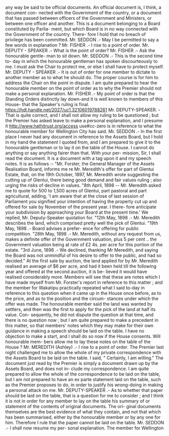 any way be said to be official documents. An official document is, I think, a document con- nected with the Government of the country, or a document that has passed between officers of the Government and Ministers, or between one officer and another. This is a document belonging to a Board constituted by Parlia- ment, but which Board is in no way connected with the Government of the country. There- fore I hold that no breach of privilege has been committed. Mr. SEDDON .- May I be permitted to say a few words in explanation ? Mr. FISHER .- I rise to a point of order. Mr. DEPUTY - SPEAKER .- What is the point of order? Mr. FISHER .- Ask the honourable gentle- man to sit down. Mr. SEDDON .- This is the second time to- day in which the honourable gentleman has spoken discourteously to me. I must ask the Chair to protect me, or else I shall have to protect myself. Mr. DEPUTY - SPEAKER .- It is out of order for one member to dictate to another member as to what he should do. The proper course is for him to address the Chair on the point in dispute. I am quite prepared to hear the honourable member on the point of order as to why the Premier should not make a personal explanation. Mr. FISHER .- My point of order is that the Standing Orders distinctly lay down-and it is well known to members of this House- that the Speaker's ruling is final. https://hdl.handle.net/2027/uc1.32106019788261 Mr. DEPUTY-SPEAKER. - That is quite correct, and I shall not allow my ruling to be questioned ; but the Premier has asked leave to make a personal explanation, and I presume it http://www.hathitrust.org/access use#cc-zero is in reference to what the honourable member for Wellington City has said. Mr. SEDDON .- In the first place I never had any document in reference to the Assets Board, but I hold in my hand the statement I quoted from, and I am prepared to give it to the honourable gentleman or to lay it on the table of the House. I cannot do anything or say anything fairer than that. With your per- mission, Sir, I shall read the document. It is a document with a tag upon it and my speech notes. It is as follows :- "Mr. Forster, the General Manager of the Assets Realisation Board, informs me re Mr. Meredith's offer for part of Glentui Estate, that, on the 19th October, 1897, Mr. Meredith wrote suggesting the cutting up of Glentui, there being good demand and fair values ruling ; also urging the risks of decline in values. "8th April, 1898 -- Mr. Meredith asked me to quote for 500 to 1,500 acres of Glentui, part pastoral and part agricultural, adding, 'I am aware that at the close of last session of Parliament you signified your intention of having the property cut up and offered for sale by November of the present year. I there- fore anticipate your subdivision by approaching your Board at the present time.' We replied, Mr. Deputy-Speaker quotation for. "12th May, 1898 .- Mr. Meredith describes the land, which comprised pretty well the pick of Glentui. "19th May, 1898 .- Board advises a prefer- ence for offering for public competition. "28th May, 1898 .- Mr. Meredith, without any request from us, makes a definite offer of the Government valuation, plus 5 per cent .. the Government valuation being at rate of £2 4s. per acre for this portion of the estate. "3rd June, 1898 .- We declined, thanking Mr Meredith, and saying the Board was not unmindful of his desire to offer to the public, and had so decided." At the first sale by auction, the land applied for by Mr. Meredith realised an average of $6 per acre, and had it been held till the following year and offered at the second auction, it is be- lieved it would have realised considerably more. Members will see that these are notes which I have made myself from Mr. Forster's report in reference to this matter ; and the member for Wakatipu practically repeated what I said to-day in reference to this question when it came up in the House once before, as to the price, and as to the position and the circum- stances under which the offer was made. The honourable member said the land was wanted by settlers, and then was the first to apply for the pick of the land at half its value. Con- sequently, he did not dispute the question at that time, and there is no question now ; but I am quite prepared to make a precedent in this matter, so that members' notes which they may make for their own guidance in making a speech should be laid on the table. I have no objection to make a start, and I shall do so now if the House consents. Will honourable mem- bers allow me to lay these notes on the table of the House ? Mr. MEREDITH (Ashley) .- I rise to a point of order. The Premier last night challenged me to allow the whole of my private correspondence with the Assets Board to be laid on the table. I said, " Certainly, I am willing." The document just read by the Premier is simply a document drawn up by the Assets Board, and does not in- clude my correspondence. I am quite prepared to allow the whole of the correspondence to be laid on the table, but I am not prepared to have an ex parte statement laid on the table, such as the Premier proposes to do, in order to justify his wrong-doing in making a personal attack on me. Mr. DEPUTY-SPEAKER .- As to whether that paper should be laid on the table, that is a question for me to consider ; and I think it is not in order for any member to lay on the table his summary of or statement of the contents of original documents. The ori- ginal documents themselves are the best evidence of what they contain, and not that which has been summarised, either by the honourable member or by any one for him. Therefore I rule that the paper cannot be laid on the table. Mr. SEDDON .- I shall now resume my per- sonal explanation. The member for Wellington 